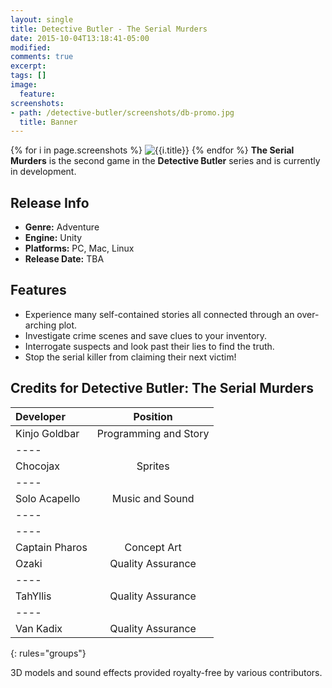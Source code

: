 ```yaml
---
layout: single
title: Detective Butler - The Serial Murders
date: 2015-10-04T13:18:41-05:00
modified:
comments: true
excerpt:
tags: []
image:
  feature:
screenshots:
- path: /detective-butler/screenshots/db-promo.jpg
  title: Banner
---
```

{% for i in page.screenshots %}
  <img src="{{i.path}}" title="{{i.title}}" alt="{{i.title}}" class="center-image">
{% endfor %}
__The Serial Murders__ is the second game in the __Detective Butler__ series and is currently in development.

## Release Info
<ul>
  <li><b>Genre:</b> Adventure</li>
  <li><b>Engine:</b> Unity</li>
  <li><b>Platforms:</b> PC, Mac, Linux</li>
  <li><b>Release Date:</b> TBA</li>
</ul>

## Features
<ul>
  <li>Experience many self-contained stories all connected through an over-arching plot.</li>
  <li>Investigate crime scenes and save clues to your inventory.</li>
  <li>Interrogate suspects and look past their lies to find the truth.</li>
  <li>Stop the serial killer from claiming their next victim!</li>
</ul>

## Credits for Detective Butler: The Serial Murders

| Developer | Position |
|:--------|:-------:|
| Kinjo Goldbar  | Programming and Story   |
|----
| Chocojax | Sprites |
|----
| Solo Acapello | Music and Sound   |
|----
|----
| Captain Pharos | Concept Art   |
| Ozaki   | Quality Assurance   |
|----
| TahYllis | Quality Assurance   |
|----
| Van Kadix   | Quality Assurance   |
{: rules="groups"}

3D models and sound effects provided royalty-free by various contributors.
